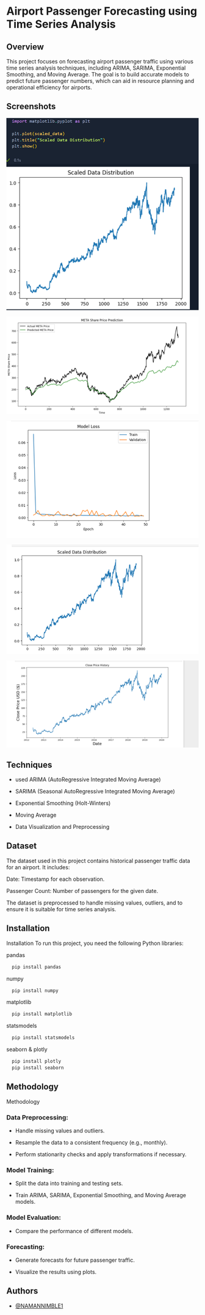 
# Airport Passenger Forecasting using Time Series Analysis

## Overview

This project focuses on forecasting airport passenger traffic using various time series analysis techniques, including ARIMA, SARIMA, Exponential Smoothing, and Moving Average. The goal is to build accurate models to predict future passenger numbers, which can aid in resource planning and operational efficiency for airports.




## Screenshots

![Alt Text](images/scaled_distribution)

![Alt Text](https://github.com/NAMANNIMBLE1/Airport_passengers_forecasting/blob/main/images/Screenshot%202025-03-06%20135532.png)

![Alt Text](https://github.com/NAMANNIMBLE1/Airport_passengers_forecasting/blob/main/images/Screenshot%202025-03-06%20135538.png)

![Alt Text](https://github.com/NAMANNIMBLE1/Airport_passengers_forecasting/blob/main/images/Screenshot%202025-03-06%20135545.png)

![Alt Text](https://github.com/NAMANNIMBLE1/Airport_passengers_forecasting/blob/main/images/Screenshot%202025-03-06%20135551.png)

## Techniques 

- used ARIMA (AutoRegressive Integrated Moving Average)

- SARIMA (Seasonal AutoRegressive Integrated Moving Average)

- Exponential Smoothing (Holt-Winters)

- Moving Average

- Data Visualization and Preprocessing
## Dataset

The dataset used in this project contains historical passenger traffic data for an airport. It includes:

Date: Timestamp for each observation.

Passenger Count: Number of passengers for the given date.

The dataset is preprocessed to handle missing values, outliers, and to ensure it is suitable for time series analysis.
## Installation

Installation
To run this project, you need the following Python libraries:

pandas
```bash
  pip install pandas
```

numpy
```bash
  pip install numpy 
```

matplotlib
```bash
  pip install matplotlib 
```

statsmodels
```bash
  pip install statsmodels
```

seaborn & plotly 
```bash
  pip install plotly
  pip install seaborn 
```




## Methodology 

Methodology
### Data Preprocessing:

- Handle missing values and outliers.

- Resample the data to a consistent frequency (e.g., monthly).

- Perform stationarity checks and apply transformations if necessary.

### Model Training:

- Split the data into training and testing sets.

- Train ARIMA, SARIMA, Exponential Smoothing, and Moving Average models.

### Model Evaluation:
- Compare the performance of different models.

### Forecasting:

- Generate forecasts for future passenger traffic.

- Visualize the results using plots.

## Authors

- [@NAMANNIMBLE1](https://github.com/NAMANNIMBLE1)

